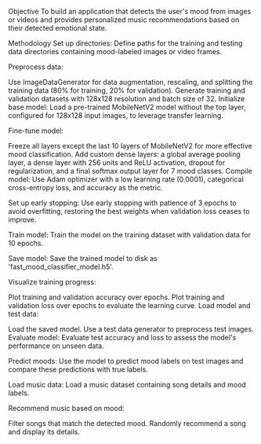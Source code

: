 Objective
To build an application that detects the user's mood from images or videos and provides personalized music recommendations based on their detected emotional state.

Methodology
Set up directories: Define paths for the training and testing data directories containing mood-labeled images or video frames.

Preprocess data:

Use ImageDataGenerator for data augmentation, rescaling, and splitting the training data (80% for training, 20% for validation).
Generate training and validation datasets with 128x128 resolution and batch size of 32.
Initialize base model: Load a pre-trained MobileNetV2 model without the top layer, configured for 128x128 input images, to leverage transfer learning.

Fine-tune model:

Freeze all layers except the last 10 layers of MobileNetV2 for more effective mood classification.
Add custom dense layers: a global average pooling layer, a dense layer with 256 units and ReLU activation, dropout for regularization, and a final softmax output layer for 7 mood classes.
Compile model: Use Adam optimizer with a low learning rate (0.0001), categorical cross-entropy loss, and accuracy as the metric.

Set up early stopping: Use early stopping with patience of 3 epochs to avoid overfitting, restoring the best weights when validation loss ceases to improve.

Train model: Train the model on the training dataset with validation data for 10 epochs.

Save model: Save the trained model to disk as 'fast_mood_classifier_model.h5'.

Visualize training progress:

Plot training and validation accuracy over epochs.
Plot training and validation loss over epochs to evaluate the learning curve.
Load model and test data:

Load the saved model.
Use a test data generator to preprocess test images.
Evaluate model: Evaluate test accuracy and loss to assess the model's performance on unseen data.

Predict moods: Use the model to predict mood labels on test images and compare these predictions with true labels.

Load music data: Load a music dataset containing song details and mood labels.

Recommend music based on mood:

Filter songs that match the detected mood.
Randomly recommend a song and display its details.
